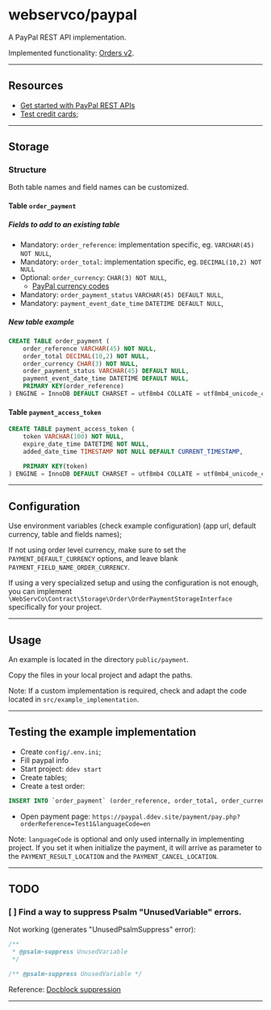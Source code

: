# webservco/paypal

A PayPal REST API implementation.

Implemented functionality: [Orders v2](https://developer.paypal.com/docs/api/orders/v2/).

---

## Resources

- [Get started with PayPal REST APIs](https://developer.paypal.com/api/rest/)
- [Test credit cards](https://developer.paypal.com/tools/sandbox/card-testing/);

---

## Storage

### Structure

Both table names and field names can be customized.

#### Table `order_payment`

##### Fields to add to an existing table

- Mandatory: `order_reference`: implementation specific, eg. `VARCHAR(45) NOT NULL`,
- Mandatory: `order_total`: implementation specific, eg. `DECIMAL(10,2) NOT NULL` 
- Optional: `order_currency`: `CHAR(3) NOT NULL`, 
  - [PayPal currency codes](https://developer.paypal.com/reference/currency-codes/)
- Mandatory: `order_payment_status` `VARCHAR(45) DEFAULT NULL`,
- Mandatory: `payment_event_date_time` `DATETIME DEFAULT NULL`,

##### New table example

```sql
CREATE TABLE order_payment (
    order_reference VARCHAR(45) NOT NULL,
    order_total DECIMAL(10,2) NOT NULL,
    order_currency CHAR(3) NOT NULL,
    order_payment_status VARCHAR(45) DEFAULT NULL,
    payment_event_date_time DATETIME DEFAULT NULL,
    PRIMARY KEY(order_reference)
) ENGINE = InnoDB DEFAULT CHARSET = utf8mb4 COLLATE = utf8mb4_unicode_ci;
```

#### Table `payment_access_token`

```sql
CREATE TABLE payment_access_token (
    token VARCHAR(100) NOT NULL,
    expire_date_time DATETIME NOT NULL,
    added_date_time TIMESTAMP NOT NULL DEFAULT CURRENT_TIMESTAMP,

    PRIMARY KEY(token)
) ENGINE = InnoDB DEFAULT CHARSET = utf8mb4 COLLATE = utf8mb4_unicode_ci;
```
---

## Configuration

Use environment variables (check example configuration) (app url, default currency, table and fields names);

If not using order level currency, make sure to set the `PAYMENT_DEFAULT_CURRENCY` options, and leave blank `PAYMENT_FIELD_NAME_ORDER_CURRENCY`.

If using a very specialized setup and using the configuration is not enough, you can implement `\WebServCo\Contract\Storage\Order\OrderPaymentStorageInterface` specifically for your project.

---

## Usage

An example is located in the directory `public/payment`.

Copy the files in your local project and adapt the paths.

Note: If a custom implementation is required, check and adapt the code located in `src/example_implementation`.

---

## Testing the example implementation

- Create `config/.env.ini`;
- Fill paypal info
- Start project: `ddev start`
- Create tables;
- Create a test order:
```sql
INSERT INTO `order_payment` (order_reference, order_total, order_currency) VALUES ('Test1', 123.45, 'EUR');
```
- Open payment page: `https://paypal.ddev.site/payment/pay.php?orderReference=Test1&languageCode=en`

Note: `languageCode` is optional and only used internally in implementing project.
If you set it when initialize the payment, it will arrive as parameter to the `PAYMENT_RESULT_LOCATION` and the `PAYMENT_CANCEL_LOCATION`.

---

## TODO

### [ ] Find a way to suppress Psalm "UnusedVariable" errors.

Not working (generates "UnusedPsalmSuppress" error):

```php
/**
 * @psalm-suppress UnusedVariable
 */
```

```php
/** @psalm-suppress UnusedVariable */
```

Reference: [Docblock suppression](https://psalm.dev/docs/running_psalm/dealing_with_code_issues/#docblock-suppression)

---